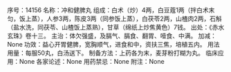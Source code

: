 序号：14156
名称：冲和健脾丸
组成：白术（炒）4两，白豆蔻1两（拌白术末匀，饭上蒸），人参3两，陈皮3两（同参饭上蒸），白茯苓2两，山楂肉2两，石斛（盐水洗，同茯苓、山楂饭上蒸熟），甘草（绵纸上炒焦黄色）7钱。
出处：《赤水玄珠》卷十三。
主治：体欠强盛，及膈气、膈食、翻胃、噎食、中满。
加减：None
功效：益心开胃健脾，宽胸顺气，进食和中，资扶三焦，培植五内。
用法用量：每服50丸，白汤送下。
制备方法：上药各为末，麦芽粉打糊为丸。
临床应用：None
各家论述：None
用药禁忌：None
附注：None
